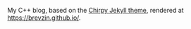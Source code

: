My C++ blog, based on the [Chirpy Jekyll theme](https://chirpy.cotes.page/), rendered at https://brevzin.github.io/.
